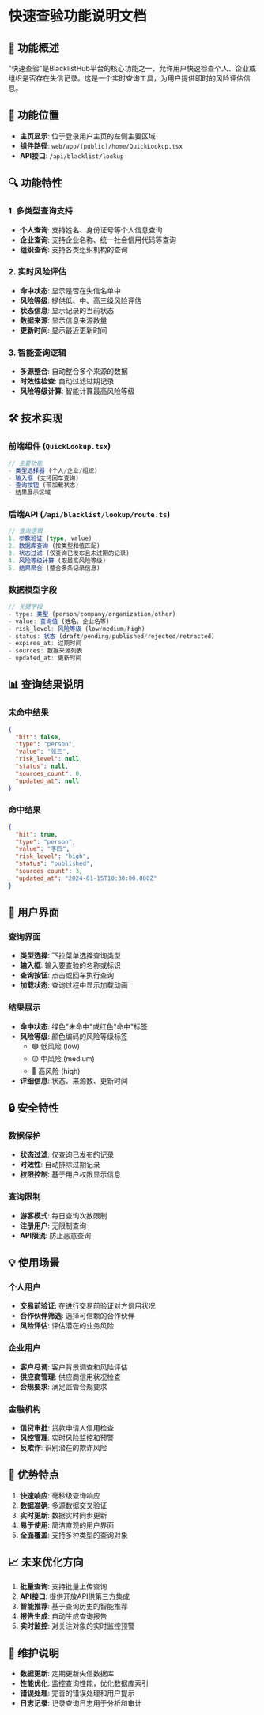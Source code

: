 # 快速查验功能说明文档

## 🎯 功能概述

"快速查验"是BlacklistHub平台的核心功能之一，允许用户快速检查个人、企业或组织是否存在失信记录。这是一个实时查询工具，为用户提供即时的风险评估信息。

## 📍 功能位置

- **主页显示**: 位于登录用户主页的左侧主要区域
- **组件路径**: `web/app/(public)/home/QuickLookup.tsx`
- **API接口**: `/api/blacklist/lookup`

## 🔍 功能特性

### 1. 多类型查询支持
- **个人查询**: 支持姓名、身份证号等个人信息查询
- **企业查询**: 支持企业名称、统一社会信用代码等查询
- **组织查询**: 支持各类组织机构的查询

### 2. 实时风险评估
- **命中状态**: 显示是否在失信名单中
- **风险等级**: 提供低、中、高三级风险评估
- **状态信息**: 显示记录的当前状态
- **数据来源**: 显示信息来源数量
- **更新时间**: 显示最近更新时间

### 3. 智能查询逻辑
- **多源整合**: 自动整合多个来源的数据
- **时效性检查**: 自动过滤过期记录
- **风险等级计算**: 智能计算最高风险等级

## 🛠 技术实现

### 前端组件 (`QuickLookup.tsx`)

```typescript
// 主要功能
- 类型选择器 (个人/企业/组织)
- 输入框 (支持回车查询)
- 查询按钮 (带加载状态)
- 结果展示区域
```

### 后端API (`/api/blacklist/lookup/route.ts`)

```typescript
// 查询逻辑
1. 参数验证 (type, value)
2. 数据库查询 (按类型和值匹配)
3. 状态过滤 (仅查询已发布且未过期的记录)
4. 风险等级计算 (取最高风险等级)
5. 结果聚合 (整合多条记录信息)
```

### 数据模型字段

```typescript
// 关键字段
- type: 类型 (person/company/organization/other)
- value: 查询值 (姓名、企业名等)
- risk_level: 风险等级 (low/medium/high)
- status: 状态 (draft/pending/published/rejected/retracted)
- expires_at: 过期时间
- sources: 数据来源列表
- updated_at: 更新时间
```

## 📊 查询结果说明

### 未命中结果
```json
{
  "hit": false,
  "type": "person",
  "value": "张三",
  "risk_level": null,
  "status": null,
  "sources_count": 0,
  "updated_at": null
}
```

### 命中结果
```json
{
  "hit": true,
  "type": "person", 
  "value": "李四",
  "risk_level": "high",
  "status": "published",
  "sources_count": 3,
  "updated_at": "2024-01-15T10:30:00.000Z"
}
```

## 🎨 用户界面

### 查询界面
- **类型选择**: 下拉菜单选择查询类型
- **输入框**: 输入要查验的名称或标识
- **查询按钮**: 点击或回车执行查询
- **加载状态**: 查询过程中显示加载动画

### 结果展示
- **命中状态**: 绿色"未命中"或红色"命中"标签
- **风险等级**: 颜色编码的风险等级标签
  - 🟢 低风险 (low)
  - 🟡 中风险 (medium)  
  - 🔴 高风险 (high)
- **详细信息**: 状态、来源数、更新时间

## 🔒 安全特性

### 数据保护
- **状态过滤**: 仅查询已发布的记录
- **时效性**: 自动排除过期记录
- **权限控制**: 基于用户权限显示信息

### 查询限制
- **游客模式**: 每日查询次数限制
- **注册用户**: 无限制查询
- **API限流**: 防止恶意查询

## 💡 使用场景

### 个人用户
- **交易前验证**: 在进行交易前验证对方信用状况
- **合作伙伴筛选**: 选择可信赖的合作伙伴
- **风险评估**: 评估潜在的业务风险

### 企业用户
- **客户尽调**: 客户背景调查和风险评估
- **供应商管理**: 供应商信用状况检查
- **合规要求**: 满足监管合规要求

### 金融机构
- **信贷审批**: 贷款申请人信用检查
- **风控管理**: 实时风险监控和预警
- **反欺诈**: 识别潜在的欺诈风险

## 🚀 优势特点

1. **快速响应**: 毫秒级查询响应
2. **数据准确**: 多源数据交叉验证
3. **实时更新**: 数据实时同步更新
4. **易于使用**: 简洁直观的用户界面
5. **全面覆盖**: 支持多种类型的查询对象

## 📈 未来优化方向

1. **批量查询**: 支持批量上传查询
2. **API接口**: 提供开放API供第三方集成
3. **智能推荐**: 基于查询历史的智能推荐
4. **报告生成**: 自动生成查询报告
5. **实时监控**: 对关注对象的实时监控预警

## 🔧 维护说明

- **数据更新**: 定期更新失信数据库
- **性能优化**: 监控查询性能，优化数据库索引
- **错误处理**: 完善的错误处理和用户提示
- **日志记录**: 记录查询日志用于分析和审计
